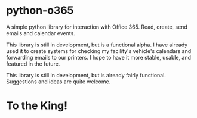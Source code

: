 # python-o365
A simple python library for interaction with Office 365. Read, create, send emails and calendar events. 

This library is still in development, but is a functional alpha. I have already used it to create systems for checking my facility's vehicle's calendars and forwarding emails to our printers. I hope to have it more stable, usable, and featured in the future.

This library is still in development, but is already fairly functional. Suggestions and ideas are quite welcome.


# To the King!
